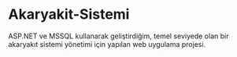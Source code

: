 # Akaryakit-Sistemi
ASP.NET ve MSSQL kullanarak geliştirdiğim, temel seviyede olan bir akaryakıt sistemi yönetimi için yapılan web uygulama projesi. 
